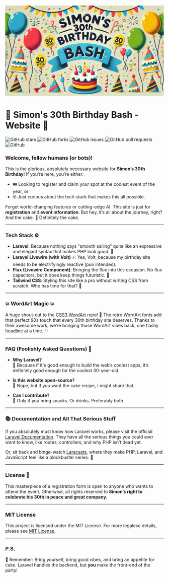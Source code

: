 ![Simon's 30th Birthday Bash](./banner.jpeg)

# 🎉 Simon's 30th Birthday Bash - Website 🎉

![GitHub stars](https://img.shields.io/github/stars/smnmsr/de-simon-wird-driisgi?style=social)
![GitHub forks](https://img.shields.io/github/forks/smnmsr/de-simon-wird-driisgi?style=social)
![GitHub issues](https://img.shields.io/github/issues/smnmsr/sde-simon-wird-driisgi)
![GitHub pull requests](https://img.shields.io/github/issues-pr/smnmsr/de-simon-wird-driisgi)
![GitHub](https://img.shields.io/github/license/smnmsr/de-simon-wird-driisgi)

### Welcome, fellow humans (or bots)!

This is the glorious, absolutely necessary website for **Simon’s 30th Birthday**! If you're here, you’re either:

- 🎟️ Looking to register and claim your spot at the coolest event of the year, or
- 🤓 Just curious about the tech stack that makes this all possible.

Forget world-changing features or cutting-edge AI. This site is just for **registration** and **event information**. But
hey, it’s all about the journey, right? And the cake. 🍰 Definitely the cake.

---

### Tech Stack ⚙️

- **Laravel**: Because nothing says "smooth sailing" quite like an expressive and elegant syntax that makes PHP look
  good. 🌊
- **Laravel Livewire (with Volt)** ⚡: Yes, Volt, because my birthday site needs to be electrifyingly reactive (pun
  intended).
- **Flux (Livewire Component)**: Bringing the flux into this occasion. No flux capacitors, but it does keep things
  futuristic. 🚀
- **Tailwind CSS**: Styling this site like a pro without writing CSS from scratch. Who has time for that? 💅

---

### 💥 WordArt Magic 💥

A huge shout-out to the [CSS3 WordArt](https://github.com/arizzitano/css3wordart) repo! 🎨 The retro WordArt fonts add
that perfect 90s touch that every 30th birthday site deserves. Thanks to their awesome work, we’re bringing those
WordArt vibes back, one flashy headline at a time. ✨

---

### FAQ (Foolishly Asked Questions) 🤔

- **Why Laravel?** \
  🍂 Because if it's good enough to build the web’s coolest apps, it’s definitely good enough for the coolest
  30-year-old.

- **Is this website open-source?** \
  🍰 Nope, but if you want the cake recipe, I might share that.

- **Can I contribute?** \
  🍻 Only if you bring snacks. Or drinks. Preferably both.

---

### 📚 Documentation and All That Serious Stuff

If you absolutely must know how Laravel works, please visit the
official [Laravel Documentation](https://laravel.com/docs). They have all the serious things you could ever want to
know, like routes, controllers, and why PHP isn’t dead yet.

Or, sit back and binge-watch [Laracasts](https://laracasts.com), where they make PHP, Laravel, and JavaScript feel like
a blockbuster series. 🍿

---

### License 📝

This masterpiece of a registration form is open to anyone who wants to attend the event. Otherwise, all rights reserved
to **Simon’s right to celebrate his 30th in peace and great company.**

---

### MIT License

This project is licensed under the MIT License. For more legalese details, please
see [MIT License](https://opensource.org/licenses/MIT).

---

### P.S.

🎂 Remember: Bring yourself, bring good vibes, and bring an appetite for cake. Laravel handles the backend, but **you**
make the front-end of the party!
